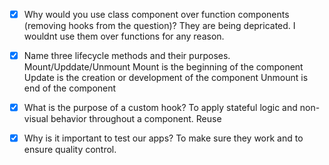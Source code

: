 - [x] Why would you use class component over function components (removing hooks from the question)?
    They are being depricated. I wouldnt use them over functions for any reason.
- [x] Name three lifecycle methods and their purposes.
    Mount/Upddate/Unmount
    Mount is the beginning of the component
    Update is the creation or development of the component
    Unmount is end of the component

- [x] What is the purpose of a custom hook?
    To apply stateful logic and non-visual behavior throughout a component. Reuse
- [x] Why is it important to test our apps?
    To make sure they work and to ensure quality control.